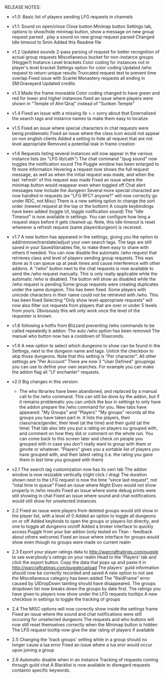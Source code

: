 RELEASE NOTES:
  - v1.0: 
    Basic list of players sending LFG requests in channels
	
  - v1.1: 
    Sound on open/close 
	Close button
	Minimap button
	Settings tab, options to show/hide minimap button, show a message on new group request parsed , play a sound on new group request parsed
	Changed Idle timeout to 5min
	Added this Readme file
	
  - v1.2
    Updated sounds
	2-pass parsing of request for better recognition of actual group requests
	Miscellaneous bucket for non-instance groups (Hogger!)
	Instance Level brackets
	Color coding for instances not in player's level bracket
	Settings option for color coding
	Updated /who request to return unique results
	Truncated request text to prevent time overlap
	Fixed issue with Scarlet Monastery requests all ending in SM:Graveyard
	Updated credits 
	
  - v1.3
    Made the frame moveable
	Color coding changed to have green and red for lower and higher instances
	fixed an issue where players were shown in "Temple of Ahn'Qiraj" instead of "Sunken Temple" 
	
  - v1.4 
    Fixed an issue with a missing lib  >.< sorry about that
	Externalized the search tags and instance names ta make them easy to localize
  
  - v1.5
	Fixed an issue where special characters in chat requests were being problematic
	Fixed an issue where the class icon would not appear on non english clients
	Added a setting to hide all request that are not level appropriate
	Removed a potential leak in frame creation
	
  - v1.6
    Requests listing several instances will now appear in the various instance lists (ex "LFG lib/cath")
	The chat command "/pug sound" now toggles the notification sound
	The Puggle window has been enlarged to fit more information
	Hovering a request now shows the full request message, as well as when the initial request was made, and when the last 'refresh' of this request was made
	Fixed an issue where the minimap button would reappear even when toggled off
	Chat alert messages now include the dungeon
	Several more special characted are now handled in requests (ex "LFG RFC? anyone?" will now correctly go under RDC, not Misc)
	There is a new setting option to change the sort order (newest request at the top or the bottom)
	A couple keybindings have been added (toggle UI, toggle notification sound)
	The "Idle Timeout" is now available in settings. You can configure how long a request stays before it gets cleaned up. Note, this idle timeout is reset whenever a refresh request (same player/dungeon) is received.

  - v1.7
     A new button has appeared in the settings, giving you the option to add/remove/translate/adjust your own search tags. 
	 The tags are still saved in your SavedVariables file, to make them easy to share with others if needed.
	 You can now disable the automatic /who request that retrieves class and level of players sending group requests. 
	 This was done as it can queue up at peak times and cause interference with other addons.
	 A "/who" button next to the chat requests is now available to send the /who request manually. This is only really applicable while the automatic /who is disabled. The button will show as disabled while the /who request is pending
	 Some group requests were creating duplicates under the same dungeon. This has been fixed.
	 Some players with unicode characters in their name could not be retrieved with /who. This has been fixed
	 Selecting "Only show level-appropriate requests" will now also filter out requests from players that are over or under 5 levels from yours. Obvisously this will only work once the level of the requester is known.
  
  - v1.8
	following a hotfix from Blizzard preventing /who commands to be called repeatedly b addon:
	The auto /who option has been removed
	The manual who button now has a cooldown of 10seconds.
	
  - v1.9
	A new option to select which dungeons to show can be found in the Settings, next to the dungeon name and tags. Untick the checkbox to skip those dungeons.
	Note that this setting is "Per character". All other settings are "Per Account"
	There are now 3 "User Defined" groupings you can use to define your own searches. For example you can make the addon flag all "LF enchanter" requests.


  - v2.0
	Big changes in this version: 
	- The who libraries have been abandoned, and replaced by a manual call to the /who command. This can still be done by the addon, but if it remains problematic you can untick the box in settings to only have the addon prepare the /who command for you.
	New tabs have appeared: "My Groups" and "Players"
	"My groups" records all the groups you have taken part in. It lists the players, their class/race/gender, their level (at the time) and their guild (at the time)
	That tab also lets you put a rating on players ou grouped with,  and comment on how they did or comment on the whole run. You can come back to this screen later and check on people you grouped with in case you don't really want to group with them or ginvite or whatever.
	"Players" gives you a sortable list of players you have grouped with, and their latest rating (i.e. the rating you gave them in *last* time you grouped with them)

  - v2.1
	The search tag customization now has its own tab
	The addon window is now resizable vertically (right click / drag)
	The duration shown next to the LFG request is now the time "since last request", not "total time in queue"
	Fixed an issue where Night Elves would not show properly in /who results
	Fixed an issue where some debug prints were still showing in chat
	Fixed an issue where sound and chat notifications would still show for unselected instances

  - 2.2
    Fixed an issue were players from deleted groups would still show in the player list, with a level of 0
	Added an option to toggle all dungeons on or off
	Added keybinds to open the groups or players list directly, and one to toggle all dungeons on/off
	Added a broker interface to quickly access Puggle from your bar addon (only tested on Titan - feedback about others welcome)
	Fixed an issue where interface for groups would show even though no groups were made on current realm

  - 2.3
	Export your player ratings data to http://warcraftratings.com/puggle to see everybody's ratings on your realm
	Head to the 'Players' tab and click the export button. Copy the data that pops up and paste it in http://warcraftratings.com/puggle/upload
	The players' guild information should now be correctly recorded and saved
	A new option to not see the Miscellaneous category has been added
	The "RaidFrame" error caused by UIDropDown tainting should have disappeared.
	The groups dropdown list now breaks down the groups by date first.
	The ratings you have given to players now show under the LFG requests tooltips
	A new checkbox in settings to toggle the tracking of groups

 - 2.4
	The MISC options will now correctly show inside the settings frame
	Fixed an issue where the sound and chat notifications were still occuring for unselected dungeons
	The requests and who buttons will now still reset themselves correctly when the Minimap button is hidden
	The LFG request tooltip now give the star rating of players if available

 - 2.5
	Changing the 'track groups' setting while in a group should no longer cause a lua error
	Fixed an issue where a lua eror would occur upon joining a group

 - 2.6
	Automatic disable when in an instance
	Tracking of requests coming through guild chat
	A Blacklist is now available to disregard requests containin specific keywords.